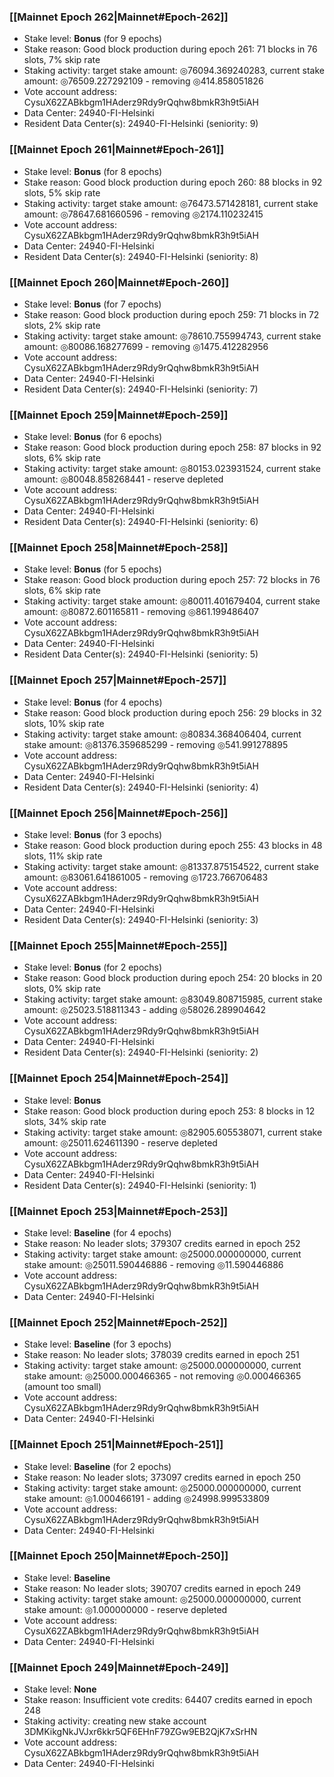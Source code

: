 ### [[Mainnet Epoch 262|Mainnet#Epoch-262]]
* Stake level: **Bonus** (for 9 epochs)
* Stake reason: Good block production during epoch 261: 71 blocks in 76 slots, 7% skip rate
* Staking activity: target stake amount: ◎76094.369240283, current stake amount: ◎76509.227292109 - removing ◎414.858051826
* Vote account address: CysuX62ZABkbgm1HAderz9Rdy9rQqhw8bmkR3h9t5iAH
* Data Center: 24940-FI-Helsinki
* Resident Data Center(s): 24940-FI-Helsinki (seniority: 9)
### [[Mainnet Epoch 261|Mainnet#Epoch-261]]
* Stake level: **Bonus** (for 8 epochs)
* Stake reason: Good block production during epoch 260: 88 blocks in 92 slots, 5% skip rate
* Staking activity: target stake amount: ◎76473.571428181, current stake amount: ◎78647.681660596 - removing ◎2174.110232415
* Vote account address: CysuX62ZABkbgm1HAderz9Rdy9rQqhw8bmkR3h9t5iAH
* Data Center: 24940-FI-Helsinki
* Resident Data Center(s): 24940-FI-Helsinki (seniority: 8)
### [[Mainnet Epoch 260|Mainnet#Epoch-260]]
* Stake level: **Bonus** (for 7 epochs)
* Stake reason: Good block production during epoch 259: 71 blocks in 72 slots, 2% skip rate
* Staking activity: target stake amount: ◎78610.755994743, current stake amount: ◎80086.168277699 - removing ◎1475.412282956
* Vote account address: CysuX62ZABkbgm1HAderz9Rdy9rQqhw8bmkR3h9t5iAH
* Data Center: 24940-FI-Helsinki
* Resident Data Center(s): 24940-FI-Helsinki (seniority: 7)
### [[Mainnet Epoch 259|Mainnet#Epoch-259]]
* Stake level: **Bonus** (for 6 epochs)
* Stake reason: Good block production during epoch 258: 87 blocks in 92 slots, 6% skip rate
* Staking activity: target stake amount: ◎80153.023931524, current stake amount: ◎80048.858268441 - reserve depleted
* Vote account address: CysuX62ZABkbgm1HAderz9Rdy9rQqhw8bmkR3h9t5iAH
* Data Center: 24940-FI-Helsinki
* Resident Data Center(s): 24940-FI-Helsinki (seniority: 6)
### [[Mainnet Epoch 258|Mainnet#Epoch-258]]
* Stake level: **Bonus** (for 5 epochs)
* Stake reason: Good block production during epoch 257: 72 blocks in 76 slots, 6% skip rate
* Staking activity: target stake amount: ◎80011.401679404, current stake amount: ◎80872.601165811 - removing ◎861.199486407
* Vote account address: CysuX62ZABkbgm1HAderz9Rdy9rQqhw8bmkR3h9t5iAH
* Data Center: 24940-FI-Helsinki
* Resident Data Center(s): 24940-FI-Helsinki (seniority: 5)
### [[Mainnet Epoch 257|Mainnet#Epoch-257]]
* Stake level: **Bonus** (for 4 epochs)
* Stake reason: Good block production during epoch 256: 29 blocks in 32 slots, 10% skip rate
* Staking activity: target stake amount: ◎80834.368406404, current stake amount: ◎81376.359685299 - removing ◎541.991278895
* Vote account address: CysuX62ZABkbgm1HAderz9Rdy9rQqhw8bmkR3h9t5iAH
* Data Center: 24940-FI-Helsinki
* Resident Data Center(s): 24940-FI-Helsinki (seniority: 4)
### [[Mainnet Epoch 256|Mainnet#Epoch-256]]
* Stake level: **Bonus** (for 3 epochs)
* Stake reason: Good block production during epoch 255: 43 blocks in 48 slots, 11% skip rate
* Staking activity: target stake amount: ◎81337.875154522, current stake amount: ◎83061.641861005 - removing ◎1723.766706483
* Vote account address: CysuX62ZABkbgm1HAderz9Rdy9rQqhw8bmkR3h9t5iAH
* Data Center: 24940-FI-Helsinki
* Resident Data Center(s): 24940-FI-Helsinki (seniority: 3)
### [[Mainnet Epoch 255|Mainnet#Epoch-255]]
* Stake level: **Bonus** (for 2 epochs)
* Stake reason: Good block production during epoch 254: 20 blocks in 20 slots, 0% skip rate
* Staking activity: target stake amount: ◎83049.808715985, current stake amount: ◎25023.518811343 - adding ◎58026.289904642
* Vote account address: CysuX62ZABkbgm1HAderz9Rdy9rQqhw8bmkR3h9t5iAH
* Data Center: 24940-FI-Helsinki
* Resident Data Center(s): 24940-FI-Helsinki (seniority: 2)
### [[Mainnet Epoch 254|Mainnet#Epoch-254]]
* Stake level: **Bonus**
* Stake reason: Good block production during epoch 253: 8 blocks in 12 slots, 34% skip rate
* Staking activity: target stake amount: ◎82905.605538071, current stake amount: ◎25011.624611390 - reserve depleted
* Vote account address: CysuX62ZABkbgm1HAderz9Rdy9rQqhw8bmkR3h9t5iAH
* Data Center: 24940-FI-Helsinki
* Resident Data Center(s): 24940-FI-Helsinki (seniority: 1)
### [[Mainnet Epoch 253|Mainnet#Epoch-253]]
* Stake level: **Baseline** (for 4 epochs)
* Stake reason: No leader slots; 379307 credits earned in epoch 252
* Staking activity: target stake amount: ◎25000.000000000, current stake amount: ◎25011.590446886 - removing ◎11.590446886
* Vote account address: CysuX62ZABkbgm1HAderz9Rdy9rQqhw8bmkR3h9t5iAH
* Data Center: 24940-FI-Helsinki
### [[Mainnet Epoch 252|Mainnet#Epoch-252]]
* Stake level: **Baseline** (for 3 epochs)
* Stake reason: No leader slots; 378039 credits earned in epoch 251
* Staking activity: target stake amount: ◎25000.000000000, current stake amount: ◎25000.000466365 - not removing ◎0.000466365 (amount too small)
* Vote account address: CysuX62ZABkbgm1HAderz9Rdy9rQqhw8bmkR3h9t5iAH
* Data Center: 24940-FI-Helsinki
### [[Mainnet Epoch 251|Mainnet#Epoch-251]]
* Stake level: **Baseline** (for 2 epochs)
* Stake reason: No leader slots; 373097 credits earned in epoch 250
* Staking activity: target stake amount: ◎25000.000000000, current stake amount: ◎1.000466191 - adding ◎24998.999533809
* Vote account address: CysuX62ZABkbgm1HAderz9Rdy9rQqhw8bmkR3h9t5iAH
* Data Center: 24940-FI-Helsinki
### [[Mainnet Epoch 250|Mainnet#Epoch-250]]
* Stake level: **Baseline**
* Stake reason: No leader slots; 390707 credits earned in epoch 249
* Staking activity: target stake amount: ◎25000.000000000, current stake amount: ◎1.000000000 - reserve depleted
* Vote account address: CysuX62ZABkbgm1HAderz9Rdy9rQqhw8bmkR3h9t5iAH
* Data Center: 24940-FI-Helsinki
### [[Mainnet Epoch 249|Mainnet#Epoch-249]]
* Stake level: **None**
* Stake reason: Insufficient vote credits: 64407 credits earned in epoch 248
* Staking activity: creating new stake account 3DMKikgNkJVJxr6kkr5QF6EHnF79ZGw9EB2QjK7xSrHN
* Vote account address: CysuX62ZABkbgm1HAderz9Rdy9rQqhw8bmkR3h9t5iAH
* Data Center: 24940-FI-Helsinki